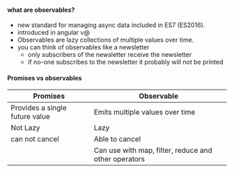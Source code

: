 #### what are observables?

- new standard for managing async data included in ES7 (ES2016).
- introduced in angular v@
- Observables are lazy collections of multiple values over time.
- you can think of observables like a newsletter
  - only subscribers of the newsletter receive the newsletter
  - if no-one subscribes to the newsletter it probably will not be printed

#### Promises vs observables

| Promises                       | Observable                                           |
| ------------------------------ | ---------------------------------------------------- |
| Provides a single future value | Emits multiple values over time                      |
| Not Lazy                       | Lazy                                                 |
| can not cancel                 | Able to cancel                                       |
|                                | Can use with map, filter, reduce and other operators |
